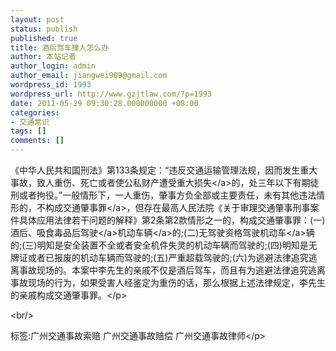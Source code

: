 ```yaml
---
layout: post
status: publish
published: true
title: 酒后驾车撞人怎么办
author: 本站记者
author_login: admin
author_email: jiangwei909@gmail.com
wordpress_id: 1993
wordpress_url: http://www.gzjtlaw.com/?p=1993
date: 2011-05-29 09:30:28.000000000 +08:00
categories:
- 交通常识
tags: []
comments: []
---
```

<p>《中华人民共和国刑法》第133条规定：&ldquo;违反交通运输管理法规，因而发生重大事故，致人重伤、死亡或者使公私财产遭受重大<a>损失<&#47;a>的，处三年以下有期徒刑或者拘役。&rdquo;一般情形下，一人重伤，肇事方负全部或主要责任，未有其他违法情形的，不构成<a>交通肇事罪<&#47;a>，但存在最高人民法院《关于审理交通肇事刑事案件具体应用法律若干问题的解释》第2条第2款情形之一的，构成交通肇事罪：(一)酒后、吸食毒品后<a>驾驶<&#47;a>机动<a>车辆<&#47;a>的;(二)无驾驶资格驾驶<a>机动车<&#47;a>辆的;(三)明知是安全装置不全或者安全机件失灵的机动车辆而驾驶的;(四)明知是无牌证或者已报废的机动车辆而驾驶的;(五)严重超载驾驶的;(六)为逃避法律追究逃离事故现场的。本案中李先生的亲戚不仅是酒后驾车，而且有为逃避法律追究逃离事故现场的行为，如果受害人经鉴定为重伤的话，那么根据上述法律规定，李先生的亲戚构成交通肇事罪。<&#47;p><br&#47;><p>标签:广州交通事故索赔 广州交通事故赔偿 广州交通事故律师<&#47;p>
